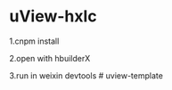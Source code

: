 # uView-hxlc

1.cnpm install

2.open with hbuilderX

3.run in weixin devtools
#   u v i e w - t e m p l a t e  
 